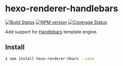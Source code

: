 # hexo-renderer-handlebars

[![Build Status](https://travis-ci.org/hatakawas/hexo-renderer-handlebars.svg?branch=master)](https://travis-ci.org/hatakawas/hexo-renderer-handlebars)
[![NPM version](https://badge.fury.io/js/hexo-renderer-hbars.svg)](https://www.npmjs.com/package/hexo-renderer-hbars)
[![Coverage Status](https://img.shields.io/coveralls/hatakawas/hexo-renderer-handlebars.svg)](https://coveralls.io/r/hatakawas/hexo-renderer-handlebars?branch=master)


Add support for [Handlebars] template engine.

## Install

```bash
$ npm install hexo-renderer-hbars --save
```

[Handlebars]: https://github.com/wycats/handlebars.js
